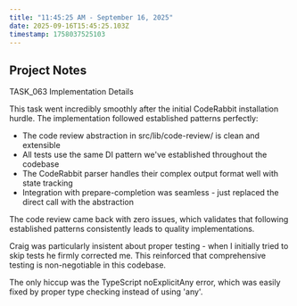 ```yaml
---
title: "11:45:25 AM - September 16, 2025"
date: 2025-09-16T15:45:25.103Z
timestamp: 1758037525103
---
```


## Project Notes

TASK_063 Implementation Details

This task went incredibly smoothly after the initial CodeRabbit installation hurdle. The implementation followed established patterns perfectly:

- The code review abstraction in src/lib/code-review/ is clean and extensible
- All tests use the same DI pattern we've established throughout the codebase
- The CodeRabbit parser handles their complex output format well with state tracking
- Integration with prepare-completion was seamless - just replaced the direct call with the abstraction

The code review came back with zero issues, which validates that following established patterns consistently leads to quality implementations.

Craig was particularly insistent about proper testing - when I initially tried to skip tests he firmly corrected me. This reinforced that comprehensive testing is non-negotiable in this codebase.

The only hiccup was the TypeScript noExplicitAny error, which was easily fixed by proper type checking instead of using 'any'.
